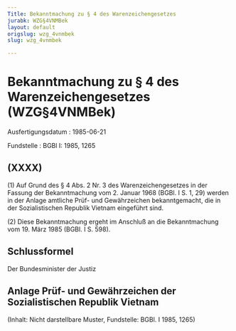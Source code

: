 ```yaml
---
Title: Bekanntmachung zu § 4 des Warenzeichengesetzes
jurabk: WZG§4VNMBek
layout: default
origslug: wzg_4vnmbek
slug: wzg_4vnmbek

---
```


# Bekanntmachung zu § 4 des Warenzeichengesetzes (WZG§4VNMBek)

Ausfertigungsdatum
:   1985-06-21

Fundstelle
:   BGBl I: 1985, 1265

## (XXXX)

(1) Auf Grund des § 4 Abs. 2 Nr. 3 des Warenzeichengesetzes in der
Fassung der Bekanntmachung vom 2. Januar 1968 (BGBl. I S. 1, 29)
werden in der Anlage amtliche Prüf- und Gewährzeichen bekanntgemacht,
die in der Sozialistischen Republik Vietnam eingeführt sind.

(2) Diese Bekanntmachung ergeht im Anschluß an die Bekanntmachung vom
19\. März 1985 (BGBl. I S. 598).

## Schlussformel

Der Bundesminister der Justiz

## Anlage Prüf- und Gewährzeichen der Sozialistischen Republik Vietnam

(Inhalt: Nicht darstellbare Muster,
Fundstelle: BGBl. I 1985, 1265)

